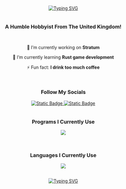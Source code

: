 </br>

<div align="center">
  <a href="https://git.io/typing-svg"><img src="https://readme-typing-svg.demolab.com?font=Montserrat&weight=700&size=30&duration=3000&pause=1000&color=4EABFF&background=9DFF7400&center=true&vCenter=true&random=false&width=580&height=80&lines=Hey+There%2C+I'm+Lucky!+%F0%9F%91%8B;I+Make+Video+Games+And+Mods.;I+Also+Own+A+YouTube+Channel!" alt="Typing SVG" /></a>
</div>

</br>

<h3 align="center">A Humble Hobbyist From The United Kingdom!</h3>

</br>

<div align="center">
  
  🔭 I’m currently working on **Stratum**
  
  🌱 I’m currently learning **Rust game development**

  ⚡ Fun fact: **I drink too much coffee**
  
</div>

<br>

<h3 align="center">Follow My Socials</h3>

<div align="center">
  <a href="https://www.youtube.com/channel/UCp9wEyAj1Uoi5LjhRxhIUxA">
    <img alt="Static Badge" src="https://img.shields.io/badge/Youtube%20-%20White?style=for-the-badge&logo=youtube&logoColor=white&color=%234EABFF">
  </a>
  <a href="https://www.instagram.com/1x3dofficial/">
    <img alt="Static Badge" src="https://img.shields.io/badge/Instagram%20-%20White?style=for-the-badge&logo=instagram&logoColor=white&color=%234EABFF">
  </a>
</div>

</br>

<h3 align="center">Programs I Currently Use</h3>

<div align="center">
  <p align="center">
    <a href="https://skillicons.dev">
      <img src="https://skillicons.dev/icons?i=pr,ae,blender,figma,git,github,godot,idea,visualstudio" />
    </a>
  </p>
</div>

</br>

<h3 align="center">Languages I Currently Use</h3>

<div align="center">
  <p align="center">
    <a href="https://skillicons.dev">
      <img src="https://skillicons.dev/icons?i=java,kotlin,html,css,js,rust" />
    </a>
  </p>
</div>

</br>

<div align="center">
  <a href="https://git.io/typing-svg"><img src="https://readme-typing-svg.demolab.com?font=Montserrat&weight=700&size=30&duration=3000&pause=1000&color=4EABFF&center=true&vCenter=true&random=false&width=580&height=80&lines=Thanks+For+Stopping+By!;Feel+Free+To+Visit+My+Socials!;Have+A+Lovely+Day!" alt="Typing SVG" /></a>
</div>

</br>

